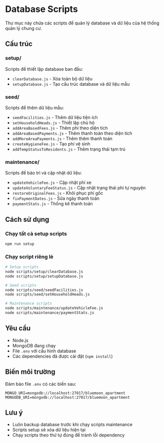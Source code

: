 # Database Scripts

Thư mục này chứa các scripts để quản lý database và dữ liệu của hệ thống quản lý chung cư.

## Cấu trúc

### setup/
Scripts để thiết lập database ban đầu:
- `clearDatabase.js` - Xóa toàn bộ dữ liệu
- `setupDatabase.js` - Tạo cấu trúc database và dữ liệu mẫu

### seed/
Scripts để thêm dữ liệu mẫu:
- `seedFacilities.js` - Thêm dữ liệu tiện ích
- `setHouseholdHeads.js` - Thiết lập chủ hộ
- `addAreaBasedFees.js` - Thêm phí theo diện tích
- `addAreaBasedPayments.js` - Thêm thanh toán theo diện tích
- `addMoreAreaPayments.js` - Thêm thêm thanh toán
- `createHygieneFee.js` - Tạo phí vệ sinh
- `addTempStatusToResidents.js` - Thêm trạng thái tạm trú

### maintenance/
Scripts để bảo trì và cập nhật dữ liệu:
- `updateVehicleFee.js` - Cập nhật phí xe
- `updateVoluntaryFeeStatus.js` - Cập nhật trạng thái phí tự nguyện
- `restoreOriginalFees.js` - Khôi phục phí gốc
- `fixPaymentDates.js` - Sửa ngày thanh toán
- `paymentStats.js` - Thống kê thanh toán

## Cách sử dụng

### Chạy tất cả setup scripts
```bash
npm run setup
```

### Chạy script riêng lẻ
```bash
# Setup scripts
node scripts/setup/clearDatabase.js
node scripts/setup/setupDatabase.js

# Seed scripts
node scripts/seed/seedFacilities.js
node scripts/seed/setHouseholdHeads.js

# Maintenance scripts
node scripts/maintenance/updateVehicleFee.js
node scripts/maintenance/paymentStats.js
```

## Yêu cầu

- Node.js
- MongoDB đang chạy
- File `.env` với cấu hình database
- Các dependencies đã được cài đặt (`npm install`)

## Biến môi trường

Đảm bảo file `.env` có các biến sau:
```
MONGO_URI=mongodb://localhost:27017/bluemoon_apartment
MONGODB_URI=mongodb://localhost:27017/bluemoon_apartment
```

## Lưu ý

- Luôn backup database trước khi chạy scripts maintenance
- Scripts setup sẽ xóa dữ liệu hiện tại
- Chạy scripts theo thứ tự đúng để tránh lỗi dependency 